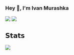 ### Hey 👋, I'm Ivan Murashka
[![](https://img.shields.io/badge/-@imurashka-%23181717?style=flat-square&logo=github)](https://github.com/imurashka)
[![](https://img.shields.io/badge/-Ivan%20Murashka-blue?style=flat-square&logo=Linkedin&logoColor=white&link=https://www.linkedin.com/in/imurashka/)](https://www.linkedin.com/in/imurashka/)

## 𝗦𝘁𝗮𝘁𝘀

![](https://github-readme-stats.vercel.app/api?username=imurashka&show_icons=true&theme=transparent)
